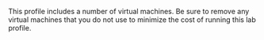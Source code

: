  <span class="warn-icon">This profile includes a number of virtual machines. Be sure to remove any virtual machines that you do not use to minimize the cost of running this lab profile.</span>